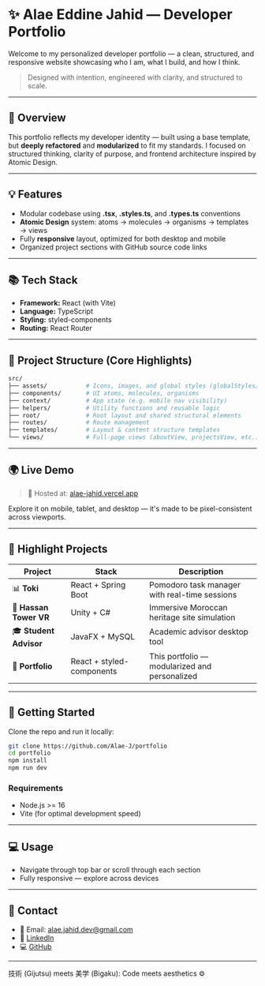 # ✨ Alae Eddine Jahid — Developer Portfolio

Welcome to my personalized developer portfolio — a clean, structured, and responsive website showcasing who I am, what I build, and how I think.

> Designed with intention, engineered with clarity, and structured to scale.

---

## 📄 Overview

This portfolio reflects my developer identity — built using a base template, but **deeply refactored** and **modularized** to fit my standards. I focused on structured thinking, clarity of purpose, and frontend architecture inspired by Atomic Design.

---

## 💡 Features

- Modular codebase using **.tsx**, **.styles.ts**, and **.types.ts** conventions
- **Atomic Design** system: atoms → molecules → organisms → templates → views
- Fully **responsive** layout, optimized for both desktop and mobile
- Organized project sections with GitHub source code links

---

## 📚 Tech Stack

- **Framework:** React (with Vite)
- **Language:** TypeScript
- **Styling:** styled-components
- **Routing:** React Router

---

## 📁 Project Structure (Core Highlights)

```bash
src/
├── assets/           # Icons, images, and global styles (globalStyles/theme.ts)
├── components/       # UI atoms, molecules, organisms
├── context/          # App state (e.g. mobile nav visibility)
├── helpers/          # Utility functions and reusable logic
├── root/             # Root layout and shared structural elements
├── routes/           # Route management
├── templates/        # Layout & content structure templates
└── views/            # Full-page views (aboutView, projectsView, etc.)
```

---

## 🌍 Live Demo

> 🔗 Hosted at: [alae-jahid.vercel.app](https://alae-jahid.vercel.app)

Explore it on mobile, tablet, and desktop — it's made to be pixel-consistent across viewports.

---

## 🌟 Highlight Projects

| Project                | Stack                     | Description                                   |
| ---------------------- | ------------------------- | --------------------------------------------- |
| 📊 **Toki**            | React + Spring Boot       | Pomodoro task manager with real-time sessions |
| 🏰 **Hassan Tower VR** | Unity + C#                | Immersive Moroccan heritage site simulation   |
| 🎓 **Student Advisor** | JavaFX + MySQL            | Academic advisor desktop tool                 |
| 💼 **Portfolio**       | React + styled-components | This portfolio — modularized and personalized |

---

## 🚀 Getting Started

Clone the repo and run it locally:

```bash
git clone https://github.com/Alae-J/portfolio
cd portfolio
npm install
npm run dev
```

### Requirements

- Node.js >= 16
- Vite (for optimal development speed)

---

## 💻 Usage

- Navigate through top bar or scroll through each section
- Fully responsive — explore across devices

---

## 📲 Contact

- 📧 Email: [alae.jahid.dev@gmail.com](mailto:alae.jahid.dev@gmail.com)
- 🤝 [LinkedIn](https://linkedin.com/in/Alae-J)
- 💻 [GitHub](https://github.com/Alae-J)

---

技術 (Gijutsu) meets 美学 (Bigaku): Code meets aesthetics ⚙️


